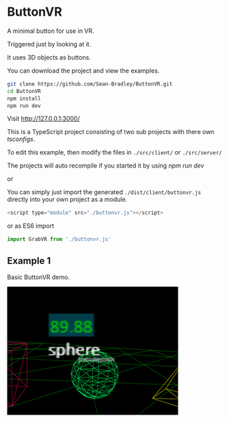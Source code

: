 # ButtonVR

A minimal button for use in VR.

Triggered just by looking at it. 

It uses 3D objects as buttons.

You can download the project and view the examples.

```bash
git clone https://github.com/Sean-Bradley/ButtonVR.git
cd ButtonVR
npm install
npm run dev
```

Visit http://127.0.0.1:3000/

This is a TypeScript project consisting of two sub projects with there own *tsconfigs*.

To edit this example, then modify the files in `./src/client/` or `./src/server/`

The projects will auto recompile if you started it by using *npm run dev*

or

You can simply just import the generated `./dist/client/buttonvr.js` directly into your own project as a module.

```javascript
<script type="module" src="./buttonvr.js"></script>
```

or as ES6 import

```javascript
import GrabVR from './buttonvr.js'
```

## Example 1

Basic ButtonVR demo.

[![ButtonVR Example 1](./dist/client/img/buttonvr-1.gif)](https://sbcode.net/threejs/buttonvr-1/)

